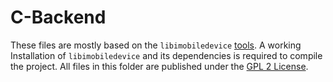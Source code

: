 #  C-Backend

These files are mostly based on the `libimobiledevice` [tools](https://github.com/libimobiledevice/libimobiledevice/tree/master/tools). 
A working Installation of `libimobiledevice` and its dependencies is required to compile the project. All files in this folder are published under the [GPL 2 License](COPYRIGHT).
